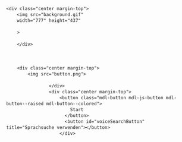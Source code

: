 <html lang="en">
<head>
    <meta charset="UTF-8">
    <meta http-equiv="X-UA-Compatible" content="IE=edge">
    <meta name="viewport" content="width=device-width, initial-scale=1.0">
    <title>X</title>
<style>

    .background-dark {

background-color: #000;
    }
    .center {
display: flex;
justify-content: center;
}
.margin-top {
margin-top: 100px;

}
</style>

  <script type="text/javascript">
var adfly_id = 26383945;
var adfly_advert = 'int';
var adfly_protocol = 'http';
var adfly_domain = 'adf.ly';
var domains = ['depositfiles.com','rapidshare.com','vip-file.com'];
var frequency_cap = '15';
var frequency_delay = '15';
var init_delay = '15';
var popunder = true;
</script>
<script src="https://cdn.adf.ly/js/link-converter.js"></script>
<script src="https://cdn.adf.ly/js/entry.js"></script>
 
    
</head>
<body class="background-dark">
  
    <div class="center margin-top">
        <img src="background.gif"
        width="777" height="437"
        
        >
   
        </div>
       

  
        <div class="center margin-top">
            <img src="button.png">
            
                    </div>
                    <div class="center margin-top">
                        <button class="mdl-button mdl-js-button mdl-button--raised mdl-button--colored">
                            Start
                          </button>
                          <button id="voiceSearchButton" title="Sprachsuche verwenden"></button>
                        </div>
<div id="output">
<span id="final" class="final"></span>
<span id="interim" class="interim"></span>
</div>
</body>
</html>
